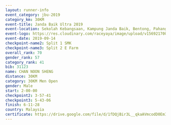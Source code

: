 ```yaml
---
layout: runner-info 
event_category: jbu-2019 
category_km: 30KM 
event-title: Janda Baik Ultra 2019 
event-location: Sekolah Kebangsaan, Kampung Janda Baik, Bentong, Pahang, Malaysia 
event-logo: https://res.cloudinary.com/raceyaya/image/upload/v1569217009/logo/janda-baik_vch1pc.jpg 
event-date: 2019-09-14 
checkpoint-name2: Split 1 SMK 
checkpoint-name3: Split 2 E Farm 
overall_rank: 70
gender_rank: 57
category_rank: 41
bib: 31123
name: CHAN NOON SHENG
distance: 30KM
category: 30KM Men Open
gender: Male
start: 2-00-00
checkpoint2: 3-57-41
checkpoint3: 5-43-06
finish: 6-11-28
country: Malaysia
certificate: https://drive.google.com/file/d/1fDQjBir3L__qkaAVmcodD0EmIQ6TkKi0/view?usp=sharing
---
```


